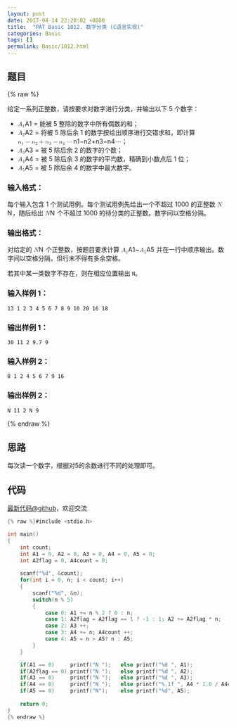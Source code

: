 ```yaml
---
layout: post
date: 2017-04-14 22:20:02 +0800
title:  "PAT Basic 1012. 数字分类 (C语言实现)"
categories: Basic
tags: []
permalink: Basic/1012.html
---
```


## 题目

{% raw %}<div class="ques-view"><p>给定一系列正整数，请按要求对数字进行分类，并输出以下 5 个数字：</p>
<ul>
<li><span class="katex"><span class="katex-mathml"><math><mrow><msub><mi>A</mi><mn>1</mn></msub></mrow>A_1</math></span><span aria-hidden="true" class="katex-html"><span class="strut" style="height:0.68333em;"></span><span class="strut bottom" style="height:0.83333em;vertical-align:-0.15em;"></span><span class="base textstyle uncramped"><span class="mord"><span class="mord mathit">A</span><span class="msupsub"><span class="vlist"><span style="top:0.15em;margin-right:0.05em;margin-left:0em;"><span class="fontsize-ensurer reset-size5 size5"><span style="font-size:0em;">​</span></span><span class="reset-textstyle scriptstyle cramped mtight"><span class="mord mathrm mtight">1</span></span></span><span class="baseline-fix"><span class="fontsize-ensurer reset-size5 size5"><span style="font-size:0em;">​</span></span>​</span></span></span></span></span></span></span> = 能被 5 整除的数字中所有偶数的和；</li>
<li><span class="katex"><span class="katex-mathml"><math><mrow><msub><mi>A</mi><mn>2</mn></msub></mrow>A_2</math></span><span aria-hidden="true" class="katex-html"><span class="strut" style="height:0.68333em;"></span><span class="strut bottom" style="height:0.83333em;vertical-align:-0.15em;"></span><span class="base textstyle uncramped"><span class="mord"><span class="mord mathit">A</span><span class="msupsub"><span class="vlist"><span style="top:0.15em;margin-right:0.05em;margin-left:0em;"><span class="fontsize-ensurer reset-size5 size5"><span style="font-size:0em;">​</span></span><span class="reset-textstyle scriptstyle cramped mtight"><span class="mord mathrm mtight">2</span></span></span><span class="baseline-fix"><span class="fontsize-ensurer reset-size5 size5"><span style="font-size:0em;">​</span></span>​</span></span></span></span></span></span></span> = 将被 5 除后余 1 的数字按给出顺序进行交错求和，即计算 <span class="katex"><span class="katex-mathml"><math><mrow><msub><mi>n</mi><mn>1</mn></msub><mo>−</mo><msub><mi>n</mi><mn>2</mn></msub><mo>+</mo><msub><mi>n</mi><mn>3</mn></msub><mo>−</mo><msub><mi>n</mi><mn>4</mn></msub><mo>⋯</mo></mrow>n_1-n_2+n_3-n_4\cdots</math></span><span aria-hidden="true" class="katex-html"><span class="strut" style="height:0.58333em;"></span><span class="strut bottom" style="height:0.73333em;vertical-align:-0.15em;"></span><span class="base textstyle uncramped"><span class="mord"><span class="mord mathit">n</span><span class="msupsub"><span class="vlist"><span style="top:0.15em;margin-right:0.05em;margin-left:0em;"><span class="fontsize-ensurer reset-size5 size5"><span style="font-size:0em;">​</span></span><span class="reset-textstyle scriptstyle cramped mtight"><span class="mord mathrm mtight">1</span></span></span><span class="baseline-fix"><span class="fontsize-ensurer reset-size5 size5"><span style="font-size:0em;">​</span></span>​</span></span></span></span><span class="mbin">−</span><span class="mord"><span class="mord mathit">n</span><span class="msupsub"><span class="vlist"><span style="top:0.15em;margin-right:0.05em;margin-left:0em;"><span class="fontsize-ensurer reset-size5 size5"><span style="font-size:0em;">​</span></span><span class="reset-textstyle scriptstyle cramped mtight"><span class="mord mathrm mtight">2</span></span></span><span class="baseline-fix"><span class="fontsize-ensurer reset-size5 size5"><span style="font-size:0em;">​</span></span>​</span></span></span></span><span class="mbin">+</span><span class="mord"><span class="mord mathit">n</span><span class="msupsub"><span class="vlist"><span style="top:0.15em;margin-right:0.05em;margin-left:0em;"><span class="fontsize-ensurer reset-size5 size5"><span style="font-size:0em;">​</span></span><span class="reset-textstyle scriptstyle cramped mtight"><span class="mord mathrm mtight">3</span></span></span><span class="baseline-fix"><span class="fontsize-ensurer reset-size5 size5"><span style="font-size:0em;">​</span></span>​</span></span></span></span><span class="mbin">−</span><span class="mord"><span class="mord mathit">n</span><span class="msupsub"><span class="vlist"><span style="top:0.15em;margin-right:0.05em;margin-left:0em;"><span class="fontsize-ensurer reset-size5 size5"><span style="font-size:0em;">​</span></span><span class="reset-textstyle scriptstyle cramped mtight"><span class="mord mathrm mtight">4</span></span></span><span class="baseline-fix"><span class="fontsize-ensurer reset-size5 size5"><span style="font-size:0em;">​</span></span>​</span></span></span></span><span class="minner">⋯</span></span></span></span>；</li>
<li><span class="katex"><span class="katex-mathml"><math><mrow><msub><mi>A</mi><mn>3</mn></msub></mrow>A_3</math></span><span aria-hidden="true" class="katex-html"><span class="strut" style="height:0.68333em;"></span><span class="strut bottom" style="height:0.83333em;vertical-align:-0.15em;"></span><span class="base textstyle uncramped"><span class="mord"><span class="mord mathit">A</span><span class="msupsub"><span class="vlist"><span style="top:0.15em;margin-right:0.05em;margin-left:0em;"><span class="fontsize-ensurer reset-size5 size5"><span style="font-size:0em;">​</span></span><span class="reset-textstyle scriptstyle cramped mtight"><span class="mord mathrm mtight">3</span></span></span><span class="baseline-fix"><span class="fontsize-ensurer reset-size5 size5"><span style="font-size:0em;">​</span></span>​</span></span></span></span></span></span></span> = 被 5 除后余 2 的数字的个数；</li>
<li><span class="katex"><span class="katex-mathml"><math><mrow><msub><mi>A</mi><mn>4</mn></msub></mrow>A_4</math></span><span aria-hidden="true" class="katex-html"><span class="strut" style="height:0.68333em;"></span><span class="strut bottom" style="height:0.83333em;vertical-align:-0.15em;"></span><span class="base textstyle uncramped"><span class="mord"><span class="mord mathit">A</span><span class="msupsub"><span class="vlist"><span style="top:0.15em;margin-right:0.05em;margin-left:0em;"><span class="fontsize-ensurer reset-size5 size5"><span style="font-size:0em;">​</span></span><span class="reset-textstyle scriptstyle cramped mtight"><span class="mord mathrm mtight">4</span></span></span><span class="baseline-fix"><span class="fontsize-ensurer reset-size5 size5"><span style="font-size:0em;">​</span></span>​</span></span></span></span></span></span></span> = 被 5 除后余 3 的数字的平均数，精确到小数点后 1 位；</li>
<li><span class="katex"><span class="katex-mathml"><math><mrow><msub><mi>A</mi><mn>5</mn></msub></mrow>A_5</math></span><span aria-hidden="true" class="katex-html"><span class="strut" style="height:0.68333em;"></span><span class="strut bottom" style="height:0.83333em;vertical-align:-0.15em;"></span><span class="base textstyle uncramped"><span class="mord"><span class="mord mathit">A</span><span class="msupsub"><span class="vlist"><span style="top:0.15em;margin-right:0.05em;margin-left:0em;"><span class="fontsize-ensurer reset-size5 size5"><span style="font-size:0em;">​</span></span><span class="reset-textstyle scriptstyle cramped mtight"><span class="mord mathrm mtight">5</span></span></span><span class="baseline-fix"><span class="fontsize-ensurer reset-size5 size5"><span style="font-size:0em;">​</span></span>​</span></span></span></span></span></span></span> = 被 5 除后余 4 的数字中最大数字。</li>
</ul>
<h3 id="-">输入格式：</h3>
<p>每个输入包含 1 个测试用例。每个测试用例先给出一个不超过 1000 的正整数 <span class="katex"><span class="katex-mathml"><math><mrow><mi>N</mi></mrow>N</math></span><span aria-hidden="true" class="katex-html"><span class="strut" style="height:0.68333em;"></span><span class="strut bottom" style="height:0.68333em;vertical-align:0em;"></span><span class="base textstyle uncramped"><span class="mord mathit" style="margin-right:0.10903em;">N</span></span></span></span>，随后给出 <span class="katex"><span class="katex-mathml"><math><mrow><mi>N</mi></mrow>N</math></span><span aria-hidden="true" class="katex-html"><span class="strut" style="height:0.68333em;"></span><span class="strut bottom" style="height:0.68333em;vertical-align:0em;"></span><span class="base textstyle uncramped"><span class="mord mathit" style="margin-right:0.10903em;">N</span></span></span></span> 个不超过 1000 的待分类的正整数。数字间以空格分隔。</p>
<h3 id="-">输出格式：</h3>
<p>对给定的 <span class="katex"><span class="katex-mathml"><math><mrow><mi>N</mi></mrow>N</math></span><span aria-hidden="true" class="katex-html"><span class="strut" style="height:0.68333em;"></span><span class="strut bottom" style="height:0.68333em;vertical-align:0em;"></span><span class="base textstyle uncramped"><span class="mord mathit" style="margin-right:0.10903em;">N</span></span></span></span> 个正整数，按题目要求计算 <span class="katex"><span class="katex-mathml"><math><mrow><msub><mi>A</mi><mn>1</mn></msub></mrow>A_1</math></span><span aria-hidden="true" class="katex-html"><span class="strut" style="height:0.68333em;"></span><span class="strut bottom" style="height:0.83333em;vertical-align:-0.15em;"></span><span class="base textstyle uncramped"><span class="mord"><span class="mord mathit">A</span><span class="msupsub"><span class="vlist"><span style="top:0.15em;margin-right:0.05em;margin-left:0em;"><span class="fontsize-ensurer reset-size5 size5"><span style="font-size:0em;">​</span></span><span class="reset-textstyle scriptstyle cramped mtight"><span class="mord mathrm mtight">1</span></span></span><span class="baseline-fix"><span class="fontsize-ensurer reset-size5 size5"><span style="font-size:0em;">​</span></span>​</span></span></span></span></span></span></span>~<span class="katex"><span class="katex-mathml"><math><mrow><msub><mi>A</mi><mn>5</mn></msub></mrow>A_5</math></span><span aria-hidden="true" class="katex-html"><span class="strut" style="height:0.68333em;"></span><span class="strut bottom" style="height:0.83333em;vertical-align:-0.15em;"></span><span class="base textstyle uncramped"><span class="mord"><span class="mord mathit">A</span><span class="msupsub"><span class="vlist"><span style="top:0.15em;margin-right:0.05em;margin-left:0em;"><span class="fontsize-ensurer reset-size5 size5"><span style="font-size:0em;">​</span></span><span class="reset-textstyle scriptstyle cramped mtight"><span class="mord mathrm mtight">5</span></span></span><span class="baseline-fix"><span class="fontsize-ensurer reset-size5 size5"><span style="font-size:0em;">​</span></span>​</span></span></span></span></span></span></span> 并在一行中顺序输出。数字间以空格分隔，但行末不得有多余空格。</p>
<p>若其中某一类数字不存在，则在相应位置输出 <code>N</code>。</p>
<h3 id="-1-">输入样例 1：</h3>
<pre><code class="lang-in">13 1 2 3 4 5 6 7 8 9 10 20 16 18
</code></pre>
<h3 id="-1-">输出样例 1：</h3>
<pre><code class="lang-out">30 11 2 9.7 9
</code></pre>
<h3 id="-2-">输入样例 2：</h3>
<pre><code class="lang-in">8 1 2 4 5 6 7 9 16
</code></pre>
<h3 id="-2-">输出样例 2：</h3>
<pre><code class="lang-out">N 11 2 N 9
</code></pre>
</div>{% endraw %}

## 思路

每次读一个数字，根据对5的余数进行不同的处理即可。

## 代码

[最新代码@github](https://github.com/OliverLew/PAT/blob/master/PATBasic/1012.c)，欢迎交流
```c
{% raw %}#include <stdio.h>

int main()
{
    int count;
    int A1 = 0, A2 = 0, A3 = 0, A4 = 0, A5 = 0;
    int A2flag = 0, A4count = 0;
    
    scanf("%d", &count);
    for(int i = 0, n; i < count; i++)
    {
        scanf("%d", &n);
        switch(n % 5)
        {
            case 0: A1 += n % 2 ? 0 : n;                                break;
            case 1: A2flag = A2flag == 1 ? -1 : 1; A2 += A2flag * n;    break;
            case 2: A3 ++;                                              break;
            case 3: A4 += n; A4count ++;                                break;
            case 4: A5 = n > A5? n : A5;                                break;
        }
    }

    if(A1 == 0)     printf("N ");   else printf("%d ", A1);
    if(A2flag == 0) printf("N ");   else printf("%d ", A2);
    if(A3 == 0)     printf("N ");   else printf("%d ", A3);
    if(A4 == 0)     printf("N ");   else printf("%.1f ", A4 * 1.0 / A4count);
    if(A5 == 0)     printf("N");    else printf("%d", A5);
    
    return 0;
}
{% endraw %}
```
